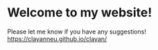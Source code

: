 # Welcome to my website!

Please let me know if you have any suggestions!
https://clayanneu.github.io/clayan/
